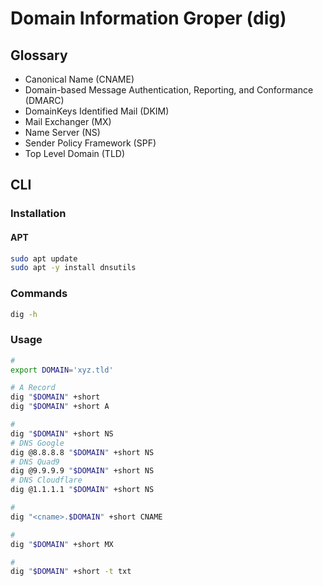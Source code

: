# Domain Information Groper (dig)

## Glossary

- Canonical Name (CNAME)
- Domain-based Message Authentication, Reporting, and Conformance (DMARC)
- DomainKeys Identified Mail (DKIM)
- Mail Exchanger (MX)
- Name Server (NS)
- Sender Policy Framework (SPF)
- Top Level Domain (TLD)

## CLI

### Installation

#### APT

```sh
sudo apt update
sudo apt -y install dnsutils
```

### Commands

```sh
dig -h
```

### Usage

```sh
#
export DOMAIN='xyz.tld'

# A Record
dig "$DOMAIN" +short
dig "$DOMAIN" +short A

#
dig "$DOMAIN" +short NS
# DNS Google
dig @8.8.8.8 "$DOMAIN" +short NS
# DNS Quad9
dig @9.9.9.9 "$DOMAIN" +short NS
# DNS Cloudflare
dig @1.1.1.1 "$DOMAIN" +short NS

#
dig "<cname>.$DOMAIN" +short CNAME

#
dig "$DOMAIN" +short MX

#
dig "$DOMAIN" +short -t txt
```
